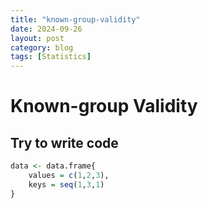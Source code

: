 ```yaml
---
title: "known-group-validity"
date: 2024-09-26
layout: post
category: blog
tags: [Statistics]
---
```




# Known-group Validity

## Try to write code

```R
data <- data.frame{
    values = c(1,2,3),
    keys = seq(1,3,1)
}
```